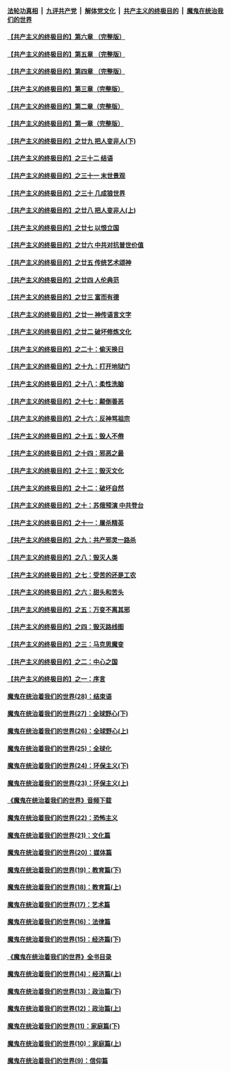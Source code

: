 ####  [法轮功真相](../../../../basic/blob/master/README.md?t=05141001) &nbsp;|&nbsp; [九评共产党](../../../../9ping.md/blob/master/README.md?t=05141001) &nbsp;|&nbsp; [解体党文化](../../../../jtdwh.md/blob/master/README.md?t=05141001)  &nbsp;|&nbsp; [共产主义的终极目的](../../../../gczydzjmd.md/blob/master/README.md?t=05141001) &nbsp;|&nbsp; [魔鬼在统治我们的世界](../../../../mgztzwmdsj.md/blob/master/README.md?t=05141001) 

#### [【共产主义的终极目的】第六章 （完整版）](../pages/nsc422/n11428913.md?t=05141001) 

#### [【共产主义的终极目的】第五章 （完整版）](../pages/nsc422/n11428912.md?t=05141001) 

#### [【共产主义的终极目的】第四章 （完整版）](../pages/nsc422/n11428907.md?t=05141001) 

#### [【共产主义的终极目的】第三章（完整版）](../pages/nsc422/n11428848.md?t=05141001) 

#### [【共产主义的终极目的】第二章（完整版）](../pages/nsc422/n11428831.md?t=05141001) 

#### [【共产主义的终极目的】第一章（完整版）](../pages/nsc422/n11417651.md?t=05141001) 

#### [【共产主义的终极目的】之廿九 把人变非人(下)](../pages/nsc422/n11344140.md?t=05141001) 

#### [【共产主义的终极目的】之三十二 结语](../pages/nsc422/n11360535.md?t=05141001) 

#### [【共产主义的终极目的】之三十一 末世景观](../pages/nsc422/n11351129.md?t=05141001) 

#### [【共产主义的终极目的】之三十 几成狼世界](../pages/nsc422/n11348280.md?t=05141001) 

#### [【共产主义的终极目的】之廿八 把人变非人(上)](../pages/nsc422/n11340492.md?t=05141001) 

#### [【共产主义的终极目的】之廿七 以恨立国](../pages/nsc422/n11336944.md?t=05141001) 

#### [【共产主义的终极目的】之廿六 中共对抗普世价值](../pages/nsc422/n11324785.md?t=05141001) 

#### [【共产主义的终极目的】之廿五 传统艺术颂神](../pages/nsc422/n11296396.md?t=05141001) 

#### [【共产主义的终极目的】之廿四 人伦典范](../pages/nsc422/n11296397.md?t=05141001) 

#### [【共产主义的终极目的】之廿三 富而有德](../pages/nsc422/n11283598.md?t=05141001) 

#### [【共产主义的终极目的】之廿一 神传语言文字](../pages/nsc422/n11263265.md?t=05141001) 

#### [【共产主义的终极目的】之廿二 破坏修炼文化](../pages/nsc422/n11245728.md?t=05141001) 

#### [【共产主义的终极目的】之二十：偷天换日](../pages/nsc422/n11238846.md?t=05141001) 

#### [【共产主义的终极目的】之十九：打开地狱门](../pages/nsc422/n11206376.md?t=05141001) 

#### [【共产主义的终极目的】之十八：柔性洗脑](../pages/nsc422/n11199994.md?t=05141001) 

#### [【共产主义的终极目的】之十七：颠倒善恶](../pages/nsc422/n11179782.md?t=05141001) 

#### [【共产主义的终极目的】之十六：反神骂祖宗](../pages/nsc422/n11166798.md?t=05141001) 

#### [【共产主义的终极目的】之十五：毁人不倦](../pages/nsc422/n11166792.md?t=05141001) 

#### [【共产主义的终极目的】之十四：邪恶之最](../pages/nsc422/n11150249.md?t=05141001) 

#### [【共产主义的终极目的】之十三：毁灭文化](../pages/nsc422/n11135227.md?t=05141001) 

#### [【共产主义的终极目的】之十二：破坏自然](../pages/nsc422/n11135214.md?t=05141001) 

#### [【共产主义的终极目的】之十：苏俄预演 中共登台](../pages/nsc422/n11118424.md?t=05141001) 

#### [【共产主义的终极目的】之十一：屠杀精英](../pages/nsc422/n11118442.md?t=05141001) 

#### [【共产主义的终极目的】之九：共产邪灵一路杀](../pages/nsc422/n11114139.md?t=05141001) 

#### [【共产主义的终极目的】之八：毁灭人类](../pages/nsc422/n11108503.md?t=05141001) 

#### [【共产主义的终极目的】之七：受苦的还是工农](../pages/nsc422/n11101809.md?t=05141001) 

#### [【共产主义的终极目的】之六：甜头和苦头](../pages/nsc422/n11096971.md?t=05141001) 

#### [【共产主义的终极目的】之五：万变不离其邪](../pages/nsc422/n11091285.md?t=05141001) 

#### [【共产主义的终极目的】之四：毁灭路线图](../pages/nsc422/n11086284.md?t=05141001) 

#### [【共产主义的终极目的】之三：马克思魔变](../pages/nsc422/n11061941.md?t=05141001) 

#### [【共产主义的终极目的】之二：中心之国](../pages/nsc422/n11047728.md?t=05141001) 

#### [【共产主义的终极目的】之一：序言](../pages/nsc422/n11086077.md?t=05141001) 

#### [魔鬼在统治着我们的世界(28)：结束语](../pages/nsc422/n10936246.md?t=05141001) 

#### [魔鬼在统治着我们的世界(27)：全球野心(下)](../pages/nsc422/n10928319.md?t=05141001) 

#### [魔鬼在统治着我们的世界(26)：全球野心(上)](../pages/nsc422/n10900318.md?t=05141001) 

#### [魔鬼在统治着我们的世界(25)：全球化](../pages/nsc422/n10788205.md?t=05141001) 

#### [魔鬼在统治着我们的世界(24)：环保主义(下)](../pages/nsc422/n10695307.md?t=05141001) 

#### [魔鬼在统治着我们的世界(23)：环保主义(上)](../pages/nsc422/n10688613.md?t=05141001) 

#### [《魔鬼在统治着我们的世界》音频下载](../pages/nsc422/n10635553.md?t=05141001) 

#### [魔鬼在统治着我们的世界(22)：恐怖主义](../pages/nsc422/n10614727.md?t=05141001) 

#### [魔鬼在统治着我们的世界(21)：文化篇](../pages/nsc422/n10597706.md?t=05141001) 

#### [魔鬼在统治着我们的世界(20)：媒体篇](../pages/nsc422/n10586579.md?t=05141001) 

#### [魔鬼在统治着我们的世界(19)：教育篇(下)](../pages/nsc422/n10564808.md?t=05141001) 

#### [魔鬼在统治着我们的世界(18)：教育篇(上)](../pages/nsc422/n10526970.md?t=05141001) 

#### [魔鬼在统治着我们的世界(17)：艺术篇](../pages/nsc422/n10499093.md?t=05141001) 

#### [魔鬼在统治着我们的世界(16)：法律篇](../pages/nsc422/n10485969.md?t=05141001) 

#### [魔鬼在统治着我们的世界(15)：经济篇(下)](../pages/nsc422/n10469975.md?t=05141001) 

#### [《魔鬼在统治着我们的世界》全书目录](../pages/nsc422/n10464261.md?t=05141001) 

#### [魔鬼在统治着我们的世界(14)：经济篇(上)](../pages/nsc422/n10457370.md?t=05141001) 

#### [魔鬼在统治着我们的世界(13)：政治篇(下)](../pages/nsc422/n10448270.md?t=05141001) 

#### [魔鬼在统治着我们的世界(12)：政治篇(上)](../pages/nsc422/n10444576.md?t=05141001) 

#### [魔鬼在统治着我们的世界(11)：家庭篇(下)](../pages/nsc422/n10440961.md?t=05141001) 

#### [魔鬼在统治着我们的世界(10)：家庭篇(上)](../pages/nsc422/n10435448.md?t=05141001) 

#### [魔鬼在统治着我们的世界(9)：信仰篇](../pages/nsc422/n10432159.md?t=05141001) 

